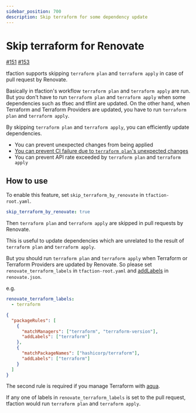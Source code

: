 ```yaml
---
sidebar_position: 700
description: Skip terraform for some dependency update
---
```


# Skip terraform for Renovate

[#151](https://github.com/suzuki-shunsuke/tfaction/issues/151) [#153](https://github.com/suzuki-shunsuke/tfaction/issues/153)

tfaction supports skipping `terraform plan` and `terraform apply` in case of pull request by Renovate.

Basically in tfaction's workflow `terraform plan` and `terraform apply` are run.
But you don't have to run `terraform plan` and `terraform apply` when some dependencies such as tfsec and tflint are updated.
On the other hand, when Terraform and Terraform Providers are updated, you have to run `terraform plan` and `terraform apply`.

By skipping `terraform plan` and `terraform apply`, you can efficiently update dependencies.

- You can prevent unexpected changes from being applied
- [You can prevent CI failure due to `terraform plan`'s unexpected changes](renovate.md)
- You can prevent API rate exceeded by `terraform plan` and `terraform apply`

## How to use

To enable this feature, set `skip_terraform_by_renovate` in `tfaction-root.yaml`.

```yaml
skip_terraform_by_renovate: true
```

Then `terraform plan` and `terraform apply` are skipped in pull requests by Renovate.

This is useful to update dependencies which are unrelated to the result of `terraform plan` and `terraform apply`.

But you should run `terraform plan` and `terraform apply` when Terraform or Terraform Providers are updated by Renovate.
So please set `renovate_terraform_labels` in `tfaction-root.yaml` and [addLabels](https://docs.renovatebot.com/configuration-options/#addlabels) in `renovate.json`.

e.g.

```yaml
renovate_terraform_labels:
  - terraform
```

```json
{
  "packageRules": [
    {
      "matchManagers": ["terraform", "terraform-version"],
      "addLabels": ["terraform"]
    },
    {
      "matchPackageNames": ["hashicorp/terraform"],
      "addLabels": ["terraform"]
    }
  ]
}
```

The second rule is required if you manage Terraform with [aqua](https://aquaproj.github.io/).

If any one of labels in `renovate_terraform_labels` is set to the pull request, tfaction would run `terraform plan` and `terraform apply`.
